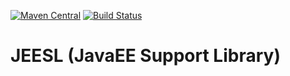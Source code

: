 [![Maven Central](http://maven-badges.herokuapp.com/maven-central/org.jeesl/jeesl/badge.svg)](http://search.maven.org/#search%7Cgav%7C1%7Cg%3A%22org.jeesl%22%20AND%20a%3A%jeesl%22) [![Build Status](https://www.aht-group.com/jenkins/buildStatus/icon?job=JEESL)](https://www.aht-group.com/jenkins/job/JEESL)

# JEESL (JavaEE Support Library)
